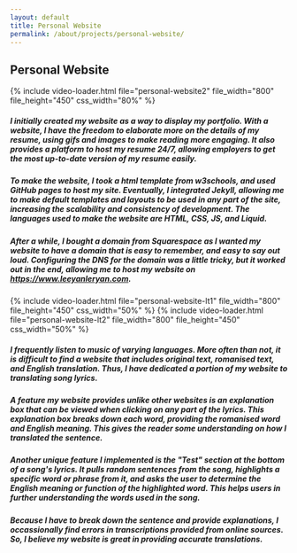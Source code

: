 ```yaml
---
layout: default
title: Personal Website
permalink: /about/projects/personal-website/
---
```


<div id="page-about-projects" class="w3-main">
  <section id="personal-website" class="w3-container">
    <h2><b>Personal Website</b></h2>
    <div class="media-display">
      {% include video-loader.html file="personal-website2" file_width="800" file_height="450" css_width="80%" %}
    </div>
    <h5 class="h5-text-gap">
      I initially created my website as a way to display my portfolio. With a website, I have the freedom
      to elaborate more on the details of my resume, using gifs and images to make reading more engaging.
      It also provides a platform to host my resume 24/7, allowing employers to get the most up-to-date
      version of my resume easily.
    </h5>
    <h5 class="h5-text-gap">
      To make the website, I took a html template from w3schools, and used GitHub pages to host my site.
      Eventually, I integrated Jekyll, allowing me to make default templates and layouts to be used in
      any part of the site, increasing the scalability and consistency of development. The languages used
      to make the website are HTML, CSS, JS, and Liquid.
    </h5>
    <h5 class="h5-img-gap">
      After a while, I bought a domain from Squarespace as I wanted my website to have a domain that is
      easy to remember, and easy to say out loud. Configuring the DNS for the domain was a little tricky,
      but it worked out in the end, allowing me to host my website on <a href="/" target="_blank">https://www.leeyanleryan.com</a>.
    </h5>
    <div class="media-display">
      {% include video-loader.html file="personal-website-lt1" file_width="800" file_height="450" css_width="50%" %}
      {% include video-loader.html file="personal-website-lt2" file_width="800" file_height="450" css_width="50%" %}
    </div>
    <h5 class="h5-text-gap">
      I frequently listen to music of varying languages. More often than not, it is difficult to find a
      website that includes original text, romanised text, and English translation. Thus, I have dedicated
      a portion of my website to translating song lyrics.
    </h5>
    <h5 class="h5-text-gap">
      A feature my website provides unlike other websites is an explanation box that can be viewed when
      clicking on any part of the lyrics. This explanation box breaks down each word, providing the romanised
      word and English meaning. This gives the reader some understanding on how I translated the sentence.
    </h5>
    <h5 class="h5-text-gap">
      Another unique feature I implemented is the "Test" section at the bottom of a song's lyrics. It pulls 
      random sentences from the song, highlights a specific word or phrase from it, and asks the user
      to determine the English meaning or function of the highlighted word. This helps users in further
      understanding the words used in the song.
    </h5>
    <h5>
      Because I have to break down the sentence and provide explanations, I occassionally find errors in 
      transcriptions provided from online sources. So, I believe my website is great in providing accurate 
      translations.
    </h5>
  </section>
</div>